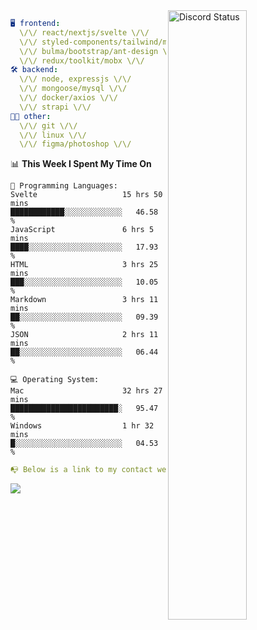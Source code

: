 
<a href="https://discord.com/users/279302975371870218" target="_blank">
    <img width="50%" align="right" alt="Discord Status" src="https://lanyard.cnrad.dev/api/279302975371870218?bg=161B22&borderRadius=5px%205px%200%200&hideTimestamp=true&idleMessage=Just%20chillin%27%20at%20the%20moment&animated=true">
</a>

```yaml
🖥️ frontend: 
  \/\/ react/nextjs/svelte \/\/
  \/\/ styled-components/tailwind/mui/
  \/\/ bulma/bootstrap/ant-design \/\/
  \/\/ redux/toolkit/mobx \/\/
🛠 backend: 
  \/\/ node, expressjs \/\/
  \/\/ mongoose/mysql \/\/
  \/\/ docker/axios \/\/
  \/\/ strapi \/\/
👨‍💻 other: 
  \/\/ git \/\/ 
  \/\/ linux \/\/
  \/\/ figma/photoshop \/\/
```
<!--START_SECTION:waka-->
📊 **This Week I Spent My Time On** 

```text
💬 Programming Languages: 
Svelte                   15 hrs 50 mins      ████████████░░░░░░░░░░░░░   46.58 % 
JavaScript               6 hrs 5 mins        ████░░░░░░░░░░░░░░░░░░░░░   17.93 % 
HTML                     3 hrs 25 mins       ███░░░░░░░░░░░░░░░░░░░░░░   10.05 % 
Markdown                 3 hrs 11 mins       ██░░░░░░░░░░░░░░░░░░░░░░░   09.39 % 
JSON                     2 hrs 11 mins       ██░░░░░░░░░░░░░░░░░░░░░░░   06.44 % 

💻 Operating System: 
Mac                      32 hrs 27 mins      ████████████████████████░   95.47 % 
Windows                  1 hr 32 mins        █░░░░░░░░░░░░░░░░░░░░░░░░   04.53 % 
```


<!--END_SECTION:waka-->
```yaml
📭 Below is a link to my contact website 
```
<a href="https://mxns.xyz" target="_black"> <img src="https://img.shields.io/badge/website-161B22?style=for-the-badge&logo=About.me&logoColor=white"></img> <a/>
